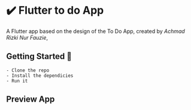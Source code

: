 # ✔️ Flutter to do App

A Flutter app based on the design of the To Do App, created by *Achmad Rizki Nur Fauzie*, 
## Getting Started 🚀

```shell
- Clone the repo
- Install the dependicies
- Run it
```

## Preview App
